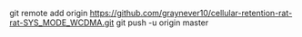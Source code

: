 git remote add origin https://github.com/graynever10/cellular-retention-rat-rat-SYS_MODE_WCDMA.git
git push -u origin master
